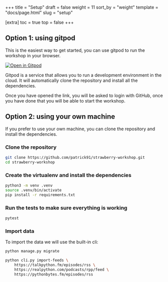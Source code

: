 +++
title = "Setup"
draft = false
weight = 11
sort_by = "weight"
template = "docs/page.html"
slug = "setup"

[extra]
toc = true
top = false
+++

## Option 1: using gitpod

This is the easiest way to get started, you can use gitpod to run the workshop
in your browser.

[![Open in Gitpod](https://gitpod.io/button/open-in-gitpod.svg)](https://gitpod.io/#https://github.com/patrick91/strawberry-workshop)

Gitpod is a service that allows you to run a development environment in the
cloud. It will automatically clone the repository and install all the
dependencies.

Once you have opened the link, you will be asked to login with GitHub, once you
have done that you will be able to start the workshop.

## Option 2: using your own machine

If you prefer to use your own machine, you can clone the repository and install
the dependencies.

### Clone the repository

```bash
git clone https://github.com/patrick91/strawberry-workshop.git
cd strawberry-workshop
```

### Create the virtualenv and install the dependencies

```bash
python3 -m venv .venv
source .venv/bin/activate
pip install -r requirements.txt
```

### Run the tests to make sure everything is working

```bash
pytest
```

### Import data

To import the data we will use the built-in cli:

```bash
python manage.py migrate

python cli.py import-feeds \
    https://talkpython.fm/episodes/rss \
    https://realpython.com/podcasts/rpp/feed \
    https://pythonbytes.fm/episodes/rss
```
